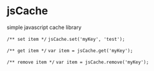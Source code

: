 jsCache
=======

simple javascript cache library



`` /** set item */ ``
`` jsCache.set('myKey', 'test'); ``

`` /** get item */ ``
`` var item = jsCache.get('myKey'); ``

`` /** remove item */ ``
`` var item = jsCache.remove('myKey'); ``
